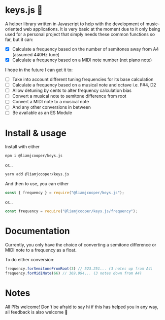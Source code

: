# keys.js 🎹
A helper library written in Javascript to help with the development of music-oriented web applications. It is very basic at the moment due to it only being used for a personal project that simply needs these common functions so far, but it can:
- [x] Calculate a frequency based on the number of semitones away from A4 (assumed 440Hz tune)
- [x] Calculate a frequency based on a MIDI note number (not piano note)

I hope in the future I can get it to:
- [ ] Take into account different tuning frequencies for its base calculation
- [ ] Calculate a frequency based on a musical note and octave i.e. F#4, D2
- [ ] Allow detuning by cents to alter frequency calculation bias
- [ ] Convert a musical note to semitone difference from root
- [ ] Convert a MIDI note to a musical note
- [ ] And any other conversions in between
- [ ] Be available as an ES Module

# Install & usage
Install with either
````bash
npm i @liamjcooper/keys.js
````
or...
```bash
yarn add @liamjcooper/keys.js
```

And then to use, you can either
```js
const { frequency } = require("@liamjcooper/keys.js");
```
or...
```js
const frequency = require("@liamjcooper/keys.js/frequency");
```

# Documentation
Currently, you only have the choice of converting a semitone difference or MIDI note to a frequency as a float.

To do either conversion:
```js
frequency.forSemitoneFromRoot(3) // 523.251... (3 notes up from A4)
frequency.forMidiNote(66) // 369.994... (3 notes down from A4)
```

# Notes
All PRs welcome! Don't be afraid to say hi if this has helped you in any way, all feedback is also welcome 🙂
